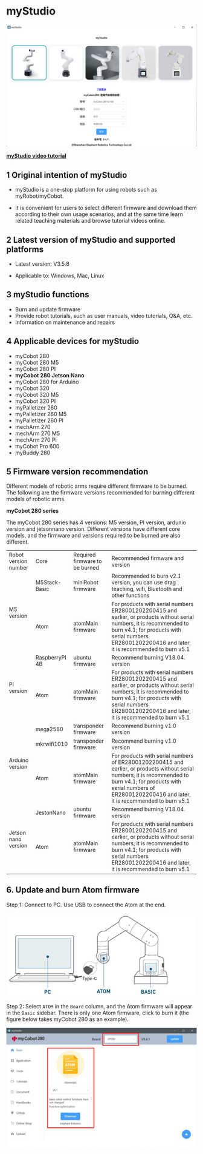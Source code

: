 # myStudio

![Cover](../../../resource\3-FunctionsAndApplications\5.BasicFunction\5.2-Softwarelnstructions/mystudioShow.jpg)

**[myStudio video tutorial](https://www.bilibili.com/video/BV1Qr4y1N7B5/)**

## 1 Original intention of myStudio

- myStudio is a one-stop platform for using robots such as myRobot/myCobot.

- It is convenient for users to select different firmware and download them according to their own usage scenarios, and at the same time learn related teaching materials and browse tutorial videos online.

## 2 Latest version of myStudio and supported platforms

- Latest version: V3.5.8

- Applicable to: Windows, Mac, Linux

## 3 myStudio functions

- Burn and update firmware
- Provide robot tutorials, such as user manuals, video tutorials, Q&A, etc.
- Information on maintenance and repairs

## 4 Applicable devices for myStudio

- myCobot 280
- myCobot 280 M5
- myCobot 280 PI
- **myCobot 280 Jetson Nano**
- myCobot 280 for Arduino
- myCobot 320
- myCobot 320 M5
- myCobot 320 PI
- myPalletizer 260
- myPalletizer 260 M5
- myPalletizer 260 PI
- mechArm 270
- mechArm 270 M5
- mechArm 270 Pi
- myCobot Pro 600
- myBuddy 280

## 5 Firmware version recommendation

Different models of robotic arms require different firmware to be burned. The following are the firmware versions recommended for burning different models of robotic arms.

**myCobot 280 series**

The myCobot 280 series has 4 versions: M5 version, PI version, ardunio version and jetsonnano version. Different versions have different core models, and the firmware and versions required to be burned are also different.

<table>
<tr>
<td>Robot version number</td>
<td>Core</td>
<td>Required firmware to be burned</td>
<td>Recommended firmware and version</td>
</tr>
<tr>
<td rowspan='2'>M5 version</td>
<td>M5Stack-Basic</td>
<td>miniRobot firmware</td>
<td>Recommended to burn v2.1 version, you can use drag teaching, wifi, Bluetooth and other functions</td>
</tr>
<tr>
<td>Atom</td>
<td>atomMain firmware</td>
<td>For products with serial numbers ER28001202200415 and earlier, or products without serial numbers, it is recommended to burn v4.1; for products with serial numbers ER28001202200416 and later, it is recommended to burn v5.1</td>
</tr>
<tr>
<td rowspan='2'>PI version</td>
<td>RaspberryPI 4B</td>
<td>ubuntu firmware</td>
<td>Recommend burning V18.04. version</td>
</tr>
<tr>
<td>Atom</td>
<td>atomMain firmware</td>
<td>For products with serial numbers ER28001202200415 and earlier, or products without serial numbers, it is recommended to burn v4.1; for products with serial numbers ER28001202200416 and later, it is recommended to burn v5.1</td>
</tr>
<tr>
<td rowspan='3'>Arduino version</td>
<td>mega2560</td>
<td>transponder firmware</td>
<td>Recommend burning v1.0 version</td>
</tr>
<td>mkrwifi1010</td>
<td>transponder firmware</td>
<td>Recommend burning v1.0 version</td>
</tr>
<tr>
<td>Atom</td>
<td>atomMain firmware</td>
<td>For products with serial numbers of ER28001202200415 and earlier, or products without serial numbers, it is recommended to burn v4.1; for products with serial numbers of ER28001202200416 and later, it is recommended to burn v5.1</td>
</tr>
<tr>
<td rowspan='2'>Jetson nano version</td>
<td>JestonNano</td>
<td>ubuntu firmware</td>
<td>Recommend burning V18.04. version</td>
</tr>
<tr>
<td>Atom</td>
<td>atomMain firmware</td>
<td>For products with serial numbers ER28001202200415 and earlier, or products without serial numbers, it is recommended to burn v4.1; for products with serial numbers ER28001202200416 and later, it is recommended to burn v5.1</td>
</tr>
</table>

## 6. Update and burn Atom firmware

Step 1: Connect to PC. Use USB to connect the Atom at the end.

![Atom link](../../../resource\3-FunctionsAndApplications\5.BasicFunction\5.2-Softwarelnstructions\atom_PC.jpg)

Step 2: Select `ATOM` in the `Board` column, and the Atom firmware will appear in the `Basic` sidebar. There is only one Atom firmware, click to burn it (the figure below takes myCobot 280 as an example).

![Atom link](../../../resource\3-FunctionsAndApplications\5.BasicFunction\5.2-Softwarelnstructions/atom2.jpg)